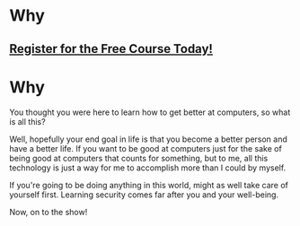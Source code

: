 # Why
##  [Register for the Free Course Today!](https://roppers.thinkific.com/courses/computing-fundamentals)
# Why
You thought you were here to learn how to get better at computers, so what is all this?

Well, hopefully your end goal in life is that you become a better person and have a better life. If you want to be good at computers just for the sake of being good at computers that counts for something, but to me, all this technology is just a way for me to accomplish more than I could by myself.

If you're going to be doing anything in this world, might as well take care of yourself first. Learning security comes far after you and your well-being.

Now, on to the show!
